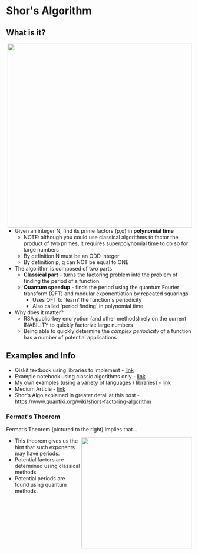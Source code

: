 # Shor's Algorithm

## What is it?

<img src="https://github.com/lynnlangit/learning-quantum/blob/main/images/shor-periodicity.png" width=500 align=right>

- Given an integer N, find its prime factors (p,q) in **polynomial time** 
    - NOTE: although you could use classical algorithms to factor the product of two primes, it requires superpolynomial time to do so for large numbers
    - By definition N must be an ODD integer
    - By definition p, q can NOT be equal to ONE  
- The algorithm is composed of two parts
    - **Classical part** -  turns the factoring problem into the problem of finding the period of a function 
    - **Quantum speedup** -  finds the period using the quantum Fourier transform (QFT) and modular exponentiation by repeated squarings
        -  Uses QFT to 'learn' the function's periodicity 
        -  Also called 'period finding' in polynomial time
- Why does it matter? 
    - RSA public-key encryption (and other methods) rely on the current INABILITY to quickly factorize large numbers
    - Being able to quickly determine the *complex periodicity* of a function has a number of potential applications

## Examples and Info

- Qiskit textbook using libraries to implement - [link](https://qiskit.org/textbook/ch-algorithms/shor.html#1.-The-Problem:-Period-Finding)
- Example notebook using classic algorithms only - [link](https://github.com/PotatoDrug/Quantum-Cryptography/blob/master/Shor/Shor's%20Algorithm.ipynb)
- My own examples (using a variety of languages / libraries) - [link](https://github.com/lynnlangit/learning-quantum/tree/main/4_oreilly-book/code/ch12)
- Medium Article - [link](https://towardsdatascience.com/quantum-factorization-b3f44be9d738)
- Shor's Algo explained in greater detail at this post - https://www.quantiki.org/wiki/shors-factoring-algorithm 

### Fermat's Theorem

Fermat’s Theorem (pictured to the right) implies that...

<img src="https://github.com/lynnlangit/learning-quantum/blob/main/images/fermat.png" width=300 align=right>

- This theorem gives us the hint that such exponents may have periods.  
- Potential factors are determined using classical methods
- Potential periods are found using quantum methods.
 

